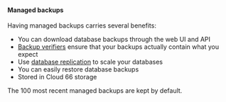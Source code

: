 <!-- usedin: [ _legacy_docker/Databases] - post: -->


#### Managed backups

Having managed backups carries several benefits:

- You can download database backups through the web UI and API
- [Backup verifiers](/database-management/backup-verification) ensure that your backups actually contain what you expect
- Use [database replication](/database-management/database-replication) to scale your databases
- You can easily restore database backups
- Stored in Cloud 66 storage

The 100 most recent managed backups are kept by default.

